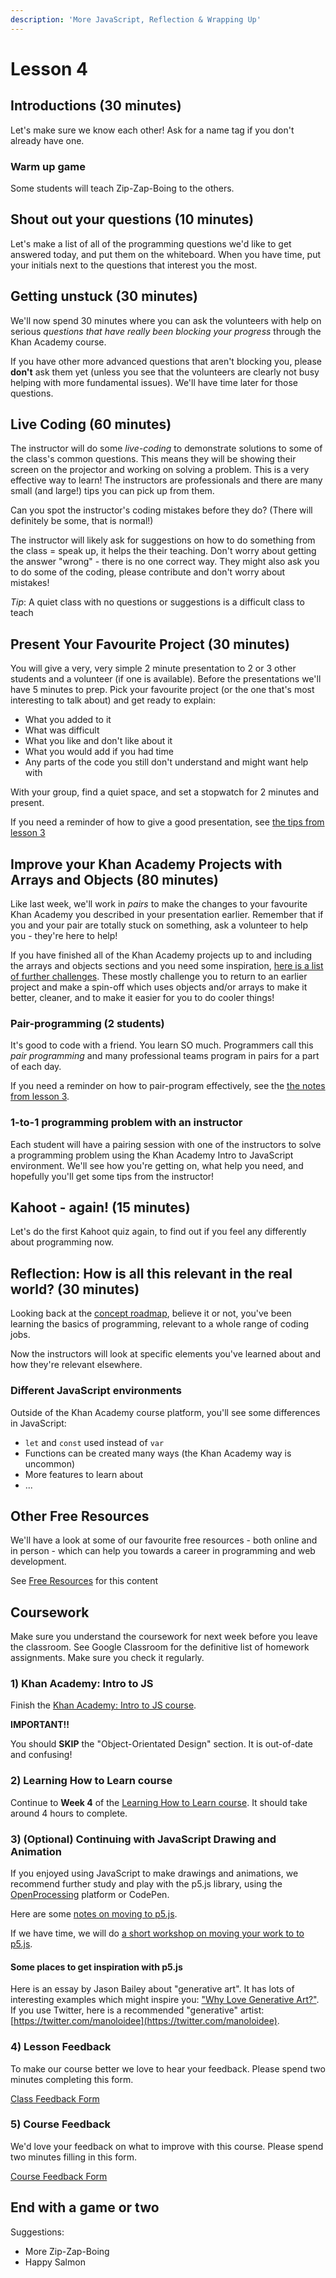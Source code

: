 ```yaml
---
description: 'More JavaScript, Reflection & Wrapping Up'
---
```


# Lesson 4

## Introductions \(30 minutes\)

Let's make sure we know each other! Ask for a name tag if you don't already have one.

### Warm up game

Some students will teach Zip-Zap-Boing to the others.

## Shout out your questions \(10 minutes\)

Let's make a list of all of the programming questions we'd like to get answered today, and put them on the whiteboard. When you have time, put your initials next to the questions that interest you the most.

## Getting unstuck \(30 minutes\)

We'll now spend 30 minutes where you can ask the volunteers with help on serious _questions that have really been blocking your progress_ through the Khan Academy course.

If you have other more advanced questions that aren't blocking you, please **don't** ask them yet \(unless you see that the volunteers are clearly not busy helping with more fundamental issues\). We'll have time later for those questions.

## Live Coding \(60 minutes\)

The instructor will do some _live-coding_ to demonstrate solutions to some of the class's common questions. This means they will be showing their screen on the projector and working on solving a problem. This is a very effective way to learn! The instructors are professionals and there are many small \(and large!\) tips you can pick up from them.

Can you spot the instructor's coding mistakes before they do? \(There will definitely be some, that is normal!\)

The instructor will likely ask for suggestions on how to do something from the class = speak up, it helps the their teaching. Don't worry about getting the answer "wrong" - there is no one correct way. They might also ask you to do some of the coding, please contribute and don't worry about mistakes!

_Tip_: A quiet class with no questions or suggestions is a difficult class to teach

## Present Your Favourite Project \(30 minutes\)

You will give a very, very simple 2 minute presentation to 2 or 3 other students and a volunteer \(if one is available\). Before the presentations we'll have 5 minutes to prep. Pick your favourite project \(or the one that's most interesting to talk about\) and get ready to explain:

* What you added to it
* What was difficult
* What you like and don't like about it
* What you would add if you had time
* Any parts of the code you still don't understand and might want help with

With your group, find a quiet space, and set a stopwatch for 2 minutes and present.

If you need a reminder of how to give a good presentation, see [the tips from lesson 3](https://github.com/CodeYourFuture/fundamentals-course/tree/223d67a828fe3554aa7bcceb3bbc6f125a390e49/lesson-4/lesson-3.md#present-your-favourite-project-to-your-classmates.md)

## Improve your Khan Academy Projects with Arrays and Objects \(80 minutes\)

Like last week, we'll work in _pairs_ to make the changes to your favourite Khan Academy you described in your presentation earlier. Remember that if you and your pair are totally stuck on something, ask a volunteer to help you - they're here to help!

If you have finished all of the Khan Academy projects up to and including the arrays and objects sections and you need some inspiration, [here is a list of further challenges](https://github.com/CodeYourFuture/fundamentals-course/tree/223d67a828fe3554aa7bcceb3bbc6f125a390e49/lesson-4/post-khan-academy-challenges.md). These mostly challenge you to return to an earlier project and make a spin-off which uses objects and/or arrays to make it better, cleaner, and to make it easier for you to do cooler things!

### Pair-programming \(2 students\)

It's good to code with a friend. You learn SO much. Programmers call this _pair programming_ and many professional teams program in pairs for a part of each day.

If you need a reminder on how to pair-program effectively, see the [the notes from lesson 3](https://github.com/CodeYourFuture/fundamentals-course/tree/223d67a828fe3554aa7bcceb3bbc6f125a390e49/lesson-4/lesson-3.md#pair-programming).

### 1-to-1 programming problem with an instructor

Each student will have a pairing session with one of the instructors to solve a programming problem using the Khan Academy Intro to JavaScript environment. We'll see how you're getting on, what help you need, and hopefully you'll get some tips from the instructor!

## Kahoot - again! \(15 minutes\)

Let's do the first Kahoot quiz again, to find out if you feel any differently about programming now.

## Reflection: How is all this relevant in the real world? \(30 minutes\)

Looking back at the [concept roadmap](../other-resources/roadmap-of-concepts.md), believe it or not, you've been learning the basics of programming, relevant to a whole range of coding jobs.

Now the instructors will look at specific elements you've learned about and how they're relevant elsewhere.

### Different JavaScript environments

Outside of the Khan Academy course platform, you'll see some differences in JavaScript:

* `let` and `const` used instead of `var`
* Functions can be created many ways \(the Khan Academy way is uncommon\)
* More features to learn about
* ...

## Other Free Resources

We'll have a look at some of our favourite free resources - both online and in person - which can help you towards a career in programming and web development.

See [Free Resources](../other-resources/free-resources.md) for this content

## Coursework

Make sure you understand the coursework for next week before you leave the classroom. See Google Classroom for the definitive list of homework assignments. Make sure you check it regularly.

### 1\) Khan Academy: Intro to JS

Finish the [Khan Academy: Intro to JS course](https://www.khanacademy.org/computing/computer-programming/programming).

**IMPORTANT!!**

You should **SKIP** the "Object-Orientated Design" section. It is out-of-date and confusing!

### 2\) Learning How to Learn course

Continue to **Week 4** of the [Learning How to Learn course](https://www.coursera.org/learn/learning-how-to-learn). It should take around 4 hours to complete.

### 3\) \(Optional\) Continuing with JavaScript Drawing and Animation 

If you enjoyed using JavaScript to make drawings and animations, we recommend further study and play with the p5.js library, using the [OpenProcessing](https://openprocessing.org) platform or CodePen.

Here are some [notes on moving to p5.js](after-the-course/from-khan-academy-processingjs-to-p5js.md).

If we have time, we will do [a short workshop on moving your work to to p5.js](after-the-course/p5js-and-openprocessing-workshop.md).

#### Some places to get inspiration with p5.js

Here is an essay by Jason Bailey about "generative art". It has lots of interesting examples which might inspire you: ["Why Love Generative Art?"](https://www.artnome.com/news/2018/8/8/why-love-generative-art). If you use Twitter, here is a recommended "generative" artist: [https://twitter.com/manoloidee](https://twitter.com/manoloidee).

### 4\) Lesson Feedback

To make our course better we love to hear your feedback. Please spend two minutes completing this form.

[Class Feedback Form](https://docs.google.com/forms/d/e/1FAIpQLScq8Zgr0pz7aMDj0D768eCpW798XgtDsKfpA6BquqK5Hdtj4A/viewform?embedded=true&entry.1672476057=Fundamentals&entry.74981796=Week+4)

### 5\) Course Feedback

We'd love your feedback on what to improve with this course. Please spend two minutes filling in this form.

[Course Feedback Form](https://docs.google.com/forms/u/1/d/e/1FAIpQLSdhfO5pSH1UszfJ08w2W4MgkIXE7QdGSc71YGa4rsTSPK3lyQ/viewform?usp=sf_link)

## End with a game or two

Suggestions:

* More Zip-Zap-Boing
* Happy Salmon

